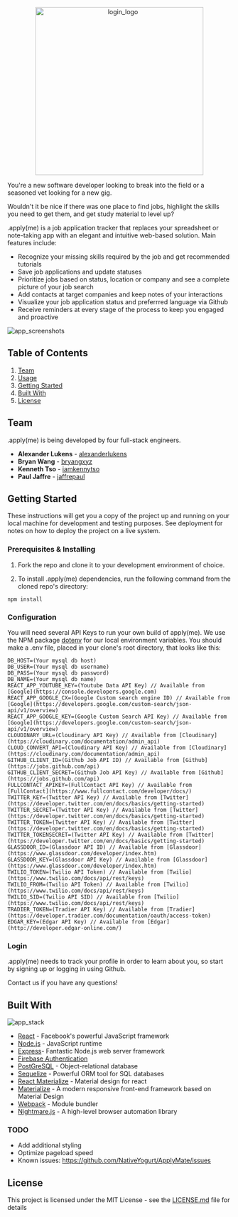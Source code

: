 <p align="center"> 
<img width="378" alt="login_logo" src="https://user-images.githubusercontent.com/6298501/32675916-9a38f66a-c626-11e7-92a2-6dbda21fcc47.png">
</p>

You're a new software developer looking to break into the field or a seasoned vet looking for a new gig. 

Wouldn't it be nice if there was one place to find jobs, highlight the skills you need to get them, and get study material to level up? 

.apply(me) is a job application tracker that replaces your spreadsheet or note-taking app with an elegant and intuitive web-based solution.  Main features include:
- Recognize your missing skills required by the job and get recommended tutorials
- Save job applications and update statuses
- Prioritize jobs based on status, location or company and see a complete picture of your job search
- Add contacts at target companies and keep notes of your interactions
- Visualize your job application status and preferrred language via Github
- Receive reminders at every stage of the process to keep you engaged and proactive

![app_screenshots](https://user-images.githubusercontent.com/6298501/32752089-e376c052-c895-11e7-8634-2298ad445d78.png)

## Table of Contents

1. [Team](#team)
1. [Usage](#usage)
1. [Getting Started](#getting-started)
1. [Built With](#built-with)
1. [License](#license)

## Team

.apply(me) is being developed by four full-stack engineers.

* **Alexander Lukens** - [alexanderlukens](https://github.com/alexanderlukens)
* **Bryan Wang** - [bryangxyz](https://github.com/bryangxyz)
* **Kenneth Tso** - [iamkennytso](https://github.com/iamkennytso)
* **Paul Jaffre** - [jaffrepaul](https://github.com/jaffrepaul)

## Getting Started

These instructions will get you a copy of the project up and running on your local machine for development and testing purposes. See deployment for notes on how to deploy the project on a live system.

### Prerequisites & Installing

1. Fork the repo and clone it to your development environment of choice.

2. To install .apply(me) dependencies, run the following command from the cloned repo's directory:

```npm install```

### Configuration

You will need several API Keys to run your own build of apply(me). We use the NPM package [dotenv](https://github.com/motdotla/dotenv) for our local environment variables. You should make a .env file, placed in your clone's root directory, that looks like this:

```
DB_HOST=(Your mysql db host)
DB_USER=(Your mysql db username)
DB_PASS=(Your mysql db password)
DB_NAME=(Your mysql db name)
REACT_APP_YOUTUBE_KEY=(Youtube Data API Key) // Available from [Google](https://console.developers.google.com)
REACT_APP_GOOGLE_CX=(Google Custom search engine ID) // Available from [Google](https://developers.google.com/custom-search/json-api/v1/overview)
REACT_APP_GOOGLE_KEY=(Google Custom Search API Key) // Available from [Google](https://developers.google.com/custom-search/json-api/v1/overview)
CLOUDINARY_URL=(Cloudinary API Key) // Available from [Cloudinary](https://cloudinary.com/documentation/admin_api)
CLOUD_CONVERT_API=(Cloudinary API Key) // Available from [Cloudinary](https://cloudinary.com/documentation/admin_api)
GITHUB_CLIENT_ID=(Github Job API ID) // Available from [Github](https://jobs.github.com/api)
GITHUB_CLIENT_SECRET=(Github Job API Key) // Available from [Github](https://jobs.github.com/api)
FULLCONTACT_APIKEY=(FullContact API Key) // Available from [FullContact](https://www.fullcontact.com/developer/docs/)
TWITTER_KEY=(Twitter API Key) // Available from [Twitter](https://developer.twitter.com/en/docs/basics/getting-started)
TWITTER_SECRET=(Twitter API Key) // Available from [Twitter](https://developer.twitter.com/en/docs/basics/getting-started)
TWITTER_TOKEN=(Twitter API Key) // Available from [Twitter](https://developer.twitter.com/en/docs/basics/getting-started)
TWITTER_TOKENSECRET=(Twitter API Key) // Available from [Twitter](https://developer.twitter.com/en/docs/basics/getting-started)
GLASSDOOR_ID=(Glassdoor API ID) // Available from [Glassdoor](https://www.glassdoor.com/developer/index.htm)
GLASSDOOR_KEY=(Glassdoor API Key) // Available from [Glassdoor](https://www.glassdoor.com/developer/index.htm)
TWILIO_TOKEN=(Twilio API Token) // Available from [Twilio](https://www.twilio.com/docs/api/rest/keys)
TWILIO_FROM=(Twilio API Token) // Available from [Twilio](https://www.twilio.com/docs/api/rest/keys)
TWILIO_SID=(Twilio API SID) // Available from [Twilio](https://www.twilio.com/docs/api/rest/keys)
TRADIER_TOKEN=(Tradier API Key) // Available from [Tradier](https://developer.tradier.com/documentation/oauth/access-token)
EDGAR_KEY=(Edgar API Key) // Available from [Edgar](http://developer.edgar-online.com/)
```

### Login

.apply(me) needs to track your profile in order to learn about you, so start by signing up or logging in using Github.

Contact us if you have any questions!

## Built With
![app_stack](https://user-images.githubusercontent.com/6298501/32752828-ab066652-c898-11e7-914a-87acab719bd1.png)

* [React](https://facebook.github.io/react/) - Facebook's powerful JavaScript framework
* [Node.js](https://nodejs.org) - JavaScript runtime
* [Express](https://expressjs.com/)- Fantastic Node.js web server framework
* [Firebase Authentication](https://firebase.google.com/docs/auth/)
* [PostGreSQL](https://www.postgresql.org/) - Object-relational database
* [Sequelize](www.sequelizejs.com) - Powerful ORM tool for SQL databases
* [React Materialize](https://react-materialize.github.io/#/) - Material design for react
* [Materialize](http://materializecss.com/) - A modern responsive front-end framework based on Material Design
* [Webpack](https://webpack.github.io/) - Module bundler
* [Nightmare.js](http://www.nightmarejs.org/) - A high-level browser automation library


### TODO
- Add additional styling
- Optimize pageload speed
- Known issues: https://github.com/NativeYogurt/ApplyMate/issues


## License

This project is licensed under the MIT License - see the [LICENSE.md](LICENSE.md) file for details
